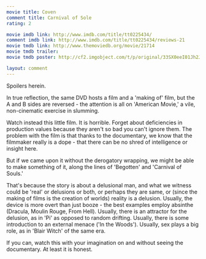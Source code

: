 ```yaml
---
movie title: Coven
comment title: Carnival of Sole
rating: 2

movie imdb link: http://www.imdb.com/title/tt0225434/
comment imdb link: http://www.imdb.com/title/tt0225434/reviews-21
movie tmdb link: http://www.themoviedb.org/movie/21714
movie tmdb trailer: 
movie tmdb poster: http://cf2.imgobject.com/t/p/original/33SX0eeI01Jh2JcYxvWqar365ln.jpg

layout: comment
---
```


Spoilers herein.

In true reflection, the same DVD hosts a film and a 'making of' film, but the A and B sides are reversed - the attention is all on 'American Movie,' a vile, non-cinematic exercise in slumming.

Watch instead this little film. It is horrible. Forget about deficiencies in production values because they aren't so bad you can't ignore them. The problem with the film is that thanks to the documentary, we know that the filmmaker really is a dope - that there can be no shred of intelligence or insight here.

But if we came upon it without the derogatory wrapping, we might be able to make something of it, along the lines of 'Begotten' and 'Carnival of Souls.'

That's because the story is about a delusional man, and what we witness could be 'real' or delusions or both, or perhaps they are same, or (since the making of films is the creation of worlds) reality is a delusion. Usually, the device is more overt than just booze - the best examples employ absinthe (Dracula, Moulin Rouge, From Hell). Usually, there is an attractor for the delusion, as in 'Pi' as opposed to random drifting. Usually, there is some introduction to an external menace ('In the Woods'). Usually, sex plays a big role, as in 'Blair Witch' of the same era.

If you can, watch this with your imagination on and without seeing the documentary. At least it is honest.